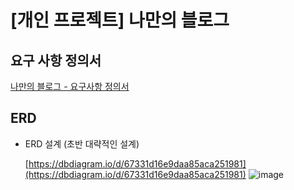 # [개인 프로젝트] 나만의 블로그

## 요구 사항 정의서

[나만의 블로그 - 요구사항 정의서](https://www.notion.so/13ef67ebe26b807e98c4dcf8e13fc6db?pvs=21)

## ERD

- ERD 설계 (초반 대략적인 설계)
    
    [https://dbdiagram.io/d/67331d16e9daa85aca251981](https://dbdiagram.io/d/67331d16e9daa85aca251981)
    ![image](https://github.com/user-attachments/assets/e85bbbd6-eeef-45be-ba59-a7bc0b3c2665)

    
    
